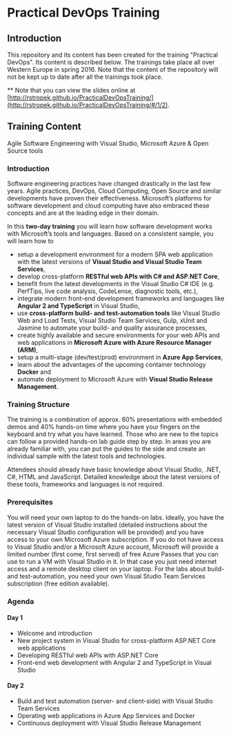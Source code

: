 # Practical DevOps Training

## Introduction

This repository and its content has been created for the training "Practical DevOps". Its content is described below. The trainings take place all over Western Europe in spring 2016. Note that the content of the repository will not be kept up to date after all the trainings took place.

** Note that you can view the slides online at [http://rstropek.github.io/PracticalDevOpsTraining/](http://rstropek.github.io/PracticalDevOpsTraining/#/1/2).

## Training Content

Agile Software Engineering with Visual Studio, Microsoft Azure & Open Source tools

### Introduction

Software engineering practices have changed drastically in the last few years. Agile practices, DevOps, Cloud Computing, Open Source and similar developments have proven their effectiveness. Microsoft’s platforms for software development and cloud computing have also embraced these concepts and are at the leading edge in their domain.

In this **two-day training** you will learn how software development works with Microsoft’s tools and languages. Based on a consistent sample, you will learn how to

* setup a development environment for a modern SPA web application with the latest versions of **Visual Studio and Visual Studio Team Services**,
* develop cross-platform **RESTful web APIs with C# and ASP.NET Core**,
* benefit from the latest developments in the Visual Studio C# IDE (e.g. PerfTips, live code analysis, CodeLense, diagnostic tools, etc.),
* integrate modern front-end development frameworks and languages like **Angular 2 and TypeScript** in Visual Studio,
* use **cross-platform build- and test-automation tools** like Visual Studio Web and Load Tests, Visual Studio Team Services, Gulp, xUnit and Jasmine to automate your build- and quality assurance processes,
* create highly available and secure environments for your web APIs and web applications in **Microsoft Azure with Azure Resource Manager (ARM)**,
* setup a multi-stage (dev/test/prod) environment in **Azure App Services**,
* learn about the advantages of the upcoming container technology **Docker** and
* automate deployment to Microsoft Azure with **Visual Studio Release Management**.

### Training Structure

The training is a combination of approx. 60% presentations with embedded demos and 40% hands-on time where you have your fingers on the keyboard and try what you have learned. Those who are new to the topics can follow a provided hands-on lab guide step by step. In areas you are already familiar with, you can put the guides to the side and create an individual sample with the latest tools and technologies.

Attendees should already have basic knowledge about Visual Studio, .NET, C#, HTML and JavaScript. Detailed knowledge about the latest versions of these tools, frameworks and languages is not required.
 
### Prerequisites

You will need your own laptop to do the hands-on labs. Ideally, you have the latest version of Visual Studio installed (detailed instructions about the necessary Visual Studio configuration will be provided) and you have access to your own Microsoft Azure subscription. If you do not have access to Visual Studio and/or a Microsoft Azure account, Microsoft will provide a limited number (first come, first served) of free Azure Passes that you can use to run a VM with Visual Studio in it. In that case you just need internet access and a remote desktop client on your laptop.
For the labs about build- and test-automation, you need your own Visual Studio Team Services subscription (free edition available).

### Agenda

#### Day 1
* Welcome and introduction
* New project system in Visual Studio for cross-platform ASP.NET Core web applications
* Developing RESTful web APIs with ASP.NET Core
* Front-end web development with Angular 2 and TypeScript in Visual Studio

#### Day 2
* Build and test automation (server- and client-side) with Visual Studio Team Services
* Operating web applications in Azure App Services and Docker
* Continuous deployment with Visual Studio Release Management
